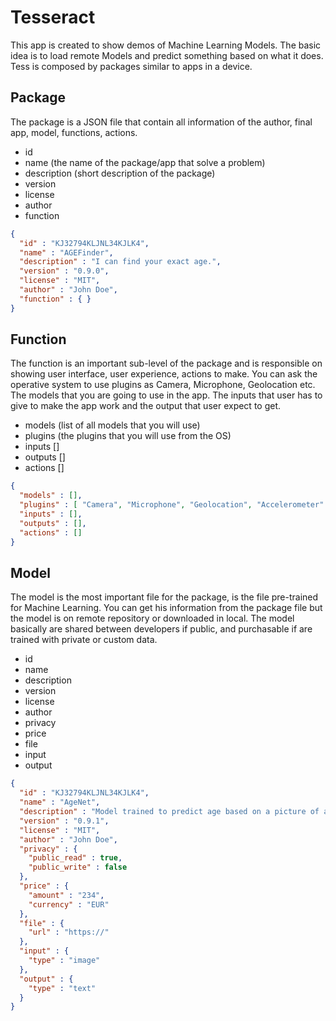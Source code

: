 # Tesseract

This app is created to show demos of Machine Learning Models. The basic idea is to load remote Models and predict something based on what it does. Tess is composed by packages similar to apps in a device.

## Package
The package is a JSON file that contain all information of the author, final app, model, functions, actions.

- id
- name (the name of the package/app that solve a problem)
- description (short description of the package)
- version
- license
- author
- function

```JSON
{
  "id" : "KJ32794KLJNL34KJLK4",
  "name" : "AGEFinder",
  "description" : "I can find your exact age.",
  "version" : "0.9.0",
  "license" : "MIT",
  "author" : "John Doe",
  "function" : { }
}
```

## Function
The function is an important sub-level of the package and is responsible on showing user interface, user experience, actions to make.
You can ask the operative system to use plugins as Camera, Microphone, Geolocation etc. The models that you are going to use in the app. The inputs that user has to give to make the app work and the output that user expect to get.

- models (list of all models that you will use)
- plugins (the plugins that you will use from the OS)
- inputs []
- outputs []
- actions []

```JSON
{
  "models" : [],
  "plugins" : [ "Camera", "Microphone", "Geolocation", "Accelerometer" ],
  "inputs" : [],
  "outputs" : [],
  "actions" : []
}
```

## Model
The model is the most important file for the package, is the file pre-trained for Machine Learning. You can get his information from the package file but the model is on remote repository or downloaded in local. The model basically are shared between developers if public, and purchasable if are trained with private or custom data.

- id
- name
- description
- version
- license
- author
- privacy
- price
- file
- input
- output

```JSON
{
  "id" : "KJ32794KLJNL34KJLK4",
  "name" : "AgeNet",
  "description" : "Model trained to predict age based on a picture of a face.",
  "version" : "0.9.1",
  "license" : "MIT",
  "author" : "John Doe",
  "privacy" : {
    "public_read" : true,
    "public_write" : false
  },
  "price" : {
    "amount" : "234",
    "currency" : "EUR"
  },
  "file" : {
    "url" : "https://"
  },
  "input" : {
    "type" : "image"
  },
  "output" : {
    "type" : "text"
  }
}
```
